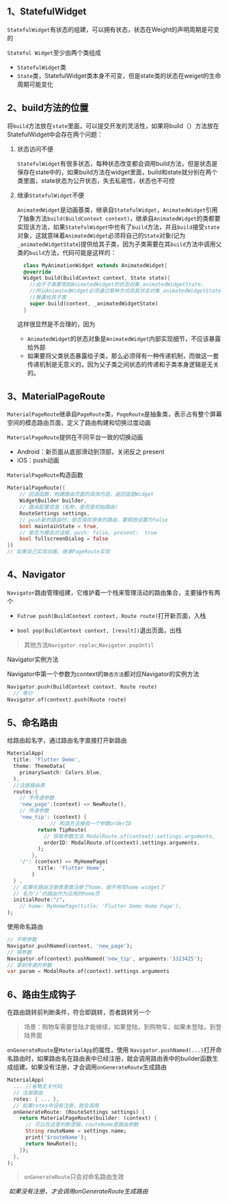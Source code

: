## 1、StatefulWidget

`StatefulWidget`有状态的组建，可以拥有状态，状态在Weight的声明周期是可变的

`Stateful Widget`至少由两个类组成
- `StatefulWidget`类
- `State`类，StatefulWidget类本身不可变，但是state类的状态在weiget的生命周期可能变化

## 2、build方法的位置
将`build`方法放在`state`里面，可以提交开发的灵活性，如果将build（）方法放在StatefulWidget中会存在两个问题：

1. 状态访问不便
   
    `StatefulWidget`有很多状态，每种状态改变都会调用build方法，但是状态是保存在state中的，如果build方法在widget里面，build和state就分别在两个类里面，state状态为公开状态，失去私密性，状态也不可控

2. 继承`StatefulWidget`不便

    `AnimatedWidget`是动画基类，继承自`StatefulWidget`，`AnimatedWidget`引用了抽象方法`build(BuildContext context)`，继承自`AnimatedWidget`的类都要实现该方法，如果`StatefulWidget`中也有了`build`方法，并且`build`接受`state`对象，这就意味着`AnimatedWidget`必须将自己的`State`对象(记为`_animatedWidgetState`)提供给其子类，因为子类需要在其`build`方法中调用父类的`build`方法，代码可能是这样的：
    
    ```dart
      class MyAnimationWidget extends AnimatedWidget{
      @override
      Widget build(BuildContext context, State state){
        //由于子类要用到AnimatedWidget的状态对象_animatedWidgetState，
        //所以AnimatedWidget必须通过某种方式将其状态对象_animatedWidgetState
        //暴露给其子类   
        super.build(context, _animatedWidgetState)
      }
    ```
    
    这样很显然是不合理的，因为
    - `AnimatedWidget`的状态对象是`AnimatedWidget`内部实现细节，不应该暴露给外部
    - 如果要将父类状态暴露给子类，那么必须得有一种传递机制，而做这一套传递机制是无意义的，因为父子类之间状态的传递和子类本身逻辑是无关的。

## 3、MaterialPageRoute
`MaterialPageRoute`继承自`PageRoute`类，`PageRoute`是抽象类，表示占有整个屏幕空间的模态路由页面，定义了路由构建和切换过度动画

`MaterialPageRoute`提供在不同平台一致的切换动画
- Android：新页面从底部滑动到顶部，关闭反之 present
- iOS：push动画

`MaterialPageRoute`构造函数

```dart
MaterialPageRoute({
    // 回调函数，构建路由页面的具体内容，返回值是Widget
    WidgetBuilder builder,
    // 路由配置信息（名称，是否是初始路由）
    RouteSettings settings,
    // push新的路由时，是否保存原来的路由，要释放设置为false
    bool maintainState = true,
    // 是否为模态对话框，push: false, present:  true
    bool fullscreenDialog = false
})
// 如果自己实现动画，继承PageRoute实现
```

## 4、Navigator

`Navigator`路由管理组建，它维护着一个栈来管理活动的路由集合，主要操作有两个

- `Futrue push(BuildContext context, Route route)`打开新页面，入栈

- `bool pop(BuildContext context, [result])`退出页面，出栈

> 其他方法`Navigator.replac`,`Navigator.popUntil`

Navigator实例方法

Navigator中第一个参数为context的`静态方法`都对应Navigator的实例方法

```dart
Navigator.push(BuildContext context, Route route)
  // 等价
Navigator.of(context).push(Route route)
```

## 5、命名路由

给路由起名字，通过路由名字直接打开新路由

```dart
MaterialApp(
  title: 'Flutter Demo',
  theme: ThemeData(
    primarySwatch: Colors.blue,
  ),
  //注册路由表
  routes:{
    // 不传递参数
   	'new_page':(context) => NewRoute(),
    // 传递参数
    'new_tip': (context) {
		      // 构造方法接收一个参数orderID
          return TipRoute(
            // 获取参数方法 ModalRoute.of(context).settings.arguments,
            orderID: ModalRoute.of(context).settings.arguments,
          );
        },
    '/': (context) => MyHomePage(
          title: 'Flutter Home',
        )
  } ,
  // 如果在路由注册表里面注册了home，就不用写home widget了
  // 名为‘/’的路由作为应用的home页
  initialRoute:"/"，
 	// home: MyHomePage(title: 'Flutter Demo Home Page'),
);
```

使用命名路由

```dart
// 不带参数
Navigator.pushNamed(context, 'new_page');
// 带参数
Navigator.of(context).pushNamed('new_tip', arguments:'3323425');
// 拿到传递的参数
var param = ModalRoute.of(context).settings.arguments
```

## 6、路由生成钩子

在路由跳转前判断条件，符合即跳转，否者跳转另一个

> 场景：购物车需要登陆才能继续，如果登陆，到购物车，如果未登陆，到登陆界面

`onGenerateRoute`是`MaterialApp`的属性，使用 `Navigator.pushNamed(...)`打开命名路由时，如果路由名在路由表中已经注册，就会调用路由表中的builder函数生成组建。如果没有注册，才会调用`onGenerateRoute`生成路由

```dart
MaterialApp(
  ... //省略无关代码
  // 注册路由
  rotes: { ... },
  // 如果rotes中没有注册，就会调用
  onGenerateRoute: (RouteSettings settings) {
    return MaterialPageRoute(builder: (context) {
      // 可以在这里判断逻辑，routeName是路由参数
      String routeName = settings.name;
      print('$routeName');
      return NewRote();
    });
  },
);
```

> `onGenerateRoute`只会对命名路由生效

​      *如果没有注册，才会调用onGenerateRoute生成路由*

